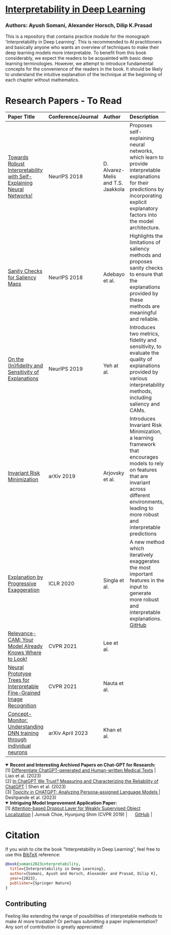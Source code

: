 # [Interpretability in Deep Learning](https://link.springer.com/book/10.1007/978-3-031-20639-9)
### Authors: Ayush Somani, Alexander Horsch, Dilip K.Prasad
This is a repository that contains practice module for the monograph 'Interpretability in Deep Learning'. This is recommended to AI practitioners and basically anyone who wants an overview of techniques to make their deep learning models more interpretable. To benefit from this book considerably, we expect the readers to be acquainted with basic deep learning terminologies. However, we attempt to introduce fundamental concepts for the convenience of the readers in the book. It should be likely to understand the intuitive explanation of the technique at the beginning of each chapter without mathematics.


# Research Papers - To Read


| Paper Title   |   Conference/Journal |   Author  | Description    |   
|:----------|:----------|:------|:------|
| [Towards Robust Interpretability with Self-Explaining Neural Networks!](https://proceedings.neurips.cc/paper_files/paper/2018/file/3e9f0fc9b2f89e043bc6233994dfcf76-Paper.pdf) | NeurIPS 2018 | D. Alvarez-Melis and T.S. Jaakkola | Proposes self-explaining neural networks, which learn to provide interpretable explanations for their predictions by incorporating explicit explanatory factors into the model architecture. | 
| [Sanity Checks for Saliency Maps](https://proceedings.neurips.cc/paper_files/paper/2018/file/294a8ed24b1ad22ec2e7efea049b8737-Paper.pdf) | NeurIPS 2018 | Adebayo et al. | Highlights the limitations of saliency methods and proposes sanity checks to ensure that the explanations provided by these methods are meaningful and reliable.|
| [On the (In)fidelity and Sensitivity of Explanations](https://proceedings.neurips.cc/paper_files/paper/2019/file/a7471fdc77b3435276507cc8f2dc2569-Paper.pdf) | NeurIPS 2019 | Yeh at al. | Introduces two metrics, fidelity and sensitivity, to evaluate the quality of explanations provided by various interpretability methods, including saliency and CAMs.|
|[Invariant Risk Minimization](https://arxiv.org/abs/1907.02893) | arXiv 2019| Arjovsky et al. | Introduces Invariant Risk Minimization, a learning framework that encourages models to rely on features that are invariant across different environments, leading to more robust and interpretable predictions|
| [Explanation by Progressive Exaggeration](https://openreview.net/forum?id=H1xFWgrFPS) | ICLR 2020 | Singla et al. | A new method which iteratively exaggerates the most important features in the input to generate more robust and interpretable explanations. [GitHub](https://github.com/batmanlab/Explanation_by_Progressive_Exaggeration)|
| [Relevance-CAM: Your Model Already Knows Where to Look!](https://openaccess.thecvf.com/content/CVPR2021/papers/Lee_Relevance-CAM_Your_Model_Already_Knows_Where_To_Look_CVPR_2021_paper.pdf) | CVPR 2021 | Lee et al.  |  | 
| [Neural Prototype Trees for Interpretable Fine-Grained Image Recognition](https://openaccess.thecvf.com/content/CVPR2021/papers/Nauta_Neural_Prototype_Trees_for_Interpretable_Fine-Grained_Image_Recognition_CVPR_2021_paper.pdf) | CVPR 2021 | Nauta et al. |  |  
| [Concept-Monitor: Understanding DNN training through individual neurons](https://arxiv.org/pdf/2304.13346.pdf)| arXiv April 2023 | Khan et al.| |

<details open>
  <summary><strong>Recent and Interesting Archived Papers on Chat-GPT for Research:</strong></summary>
     [1] <a href="https://arxiv.org/pdf/2304.11567.pdf">Differentiate ChatGPT-generated and Human-written Medical Texts</a> | Liao et al. (2023)
    <br/>
    [2] <a href="https://arxiv.org/pdf/2304.08979.pdf">In ChatGPT We Trust? Measuring and Characterizing the Reliability of ChatGPT</a> | Shen et al. (2023)
    <br/>
    [3] <a href="https://arxiv.org/pdf/2304.05335.pdf"> Toxicity in CHATGPT: Analyzing Persona-assigned Language Models </a> | Deshpande et al. (2023)
   <br/> 
</details>


<details open>
  <summary><strong>Intriguing Model Improvement Application Paper:</strong></summary>
     [1] <a href="https://openaccess.thecvf.com/content_CVPR_2019/papers/Choe_Attention-Based_Dropout_Layer_for_Weakly_Supervised_Object_Localization_CVPR_2019_paper.pdf">Attention-based Dropout Layer for Weakly Supervised Object Localization</a> | Junsuk Choe, Hyunjung Shim (CVPR 2019) | <img src="https://edent.github.io/SuperTinyIcons/images/svg/github.svg" width="16" /> <a href="https://github.com/junsukchoe/ADL">GitHub</a> |
    <br/>
</details>

# Citation
If you wish to cite the book "Interpretability in Deep Learning", feel free to use this [BibTeX](http://www.bibtex.org/) reference:

```bibtex
@book{somani2023interpretability,
  title={Interpretability in Deep Learning},
  author={Somani, Ayush and Horsch, Alexander and Prasad, Dilip K},
  year={2023},
  publisher={Springer Nature}
}
```

## Contributing

Feeling like extending the range of possibilities of interpretable methods to make AI more trustable? Or perhaps submitting a paper implementation? Any sort of contribution is greatly appreciated!
